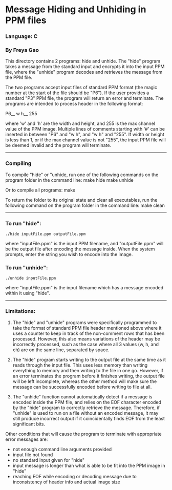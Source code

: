 # Message Hiding and Unhiding in PPM files
### Language: C
### By Freya Gao


This directory contains 2 programs: hide and unhide. The "hide" program takes a message from the standard input and encrypts it into the input PPM file, where the "unhide" program decodes and retrieves the message from the PPM file.


The two programs accept input files of standard PPM format (the magic number at the start of the file should be "P6"). If the user provides a standard "P3" PPM file, the program will return an error and terminate.
The programs are intended to process header in the following format:

P6__
w h__
255

where 'w' and 'h' are the width and height, and 255 is the max channel value of the PPM image. Multiple lines of comments starting with '#' can be inserted in between "P6" and "w h", and "w h" and "255". If width or height is less than 1, or if the max channel value is not "255", the input PPM file will be deemed invalid and the program will terminate.

- - - - -
### Compiling

To compile "hide" or "unhide, run one of the following commands on the program folder in the command line:
	make hide
	make unhide

Or to compile all programs:
	make

To return the folder to its original state and clear all executables, run the following command on the program folder in the command line:
	make clean

- - - - -

### To run "hide":
	./hide inputFile.ppm outputFile.ppm
where "inputFile.ppm" is the input PPM filename, and "outputFile.ppm" will be the output file after encoding the message inside. When the system prompts, enter the string you wish to encode into the image.


### To run "unhide":
	./unhide inputFile.ppm
where "inputFile.ppm" is the input filename which has a message encoded within it using "hide".

- - - - -

### Limitations:
1. The "hide" and "unhide" programs were specifically programmed to take the format of standard PPM file header mentioned above where it uses a counter to keep in track of the non-comment rows that has been processed. However, this also means variations of the header may be incorrectly processed, such as the case where all 3 values (w, h, and ch) are on the same line, separated by space.

2. The "hide" program starts writing to the output file at the same time as it reads through the input file. This uses less memory than writing everything to memory and then writing to the file in one go. However, if an error terminates the program before it finishes writing, the output file will be left incomplete, whereas the other method will make sure the message can be successfully encoded before writing to file at all.

3. The "unhide" function cannot automatically detect if a message is encoded inside the PPM file, and relies on the EOF character encoded by the "hide" program to correctly retrieve the message. Therefore, if "unhide" is used to run on a file without an encoded message, it may still produce incorrect output if it coincidentally finds EOF from the least significant bits.

Other conditions that will cause the program to terminate with appropriate error messages are:
- not enough command line arguments provided
- input file not found
- no standard input given for "hide"
- input message is longer than what is able to be fit into the PPM image in "hide"
- reaching EOF while encoding or decoding message due to inconsistency of header info and actual image size
